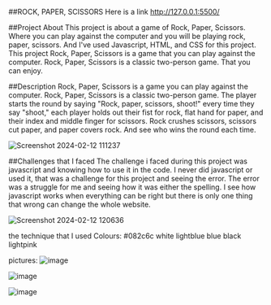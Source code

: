 ##ROCK, PAPER, SCISSORS
Here is a link http://127.0.0.1:5500/

##Project About
This project is about a game of Rock, Paper, Scissors. Where you can play against the computer and you will be playing rock, paper, scissors. And I've used Javascript, HTML, and CSS for this project. This project Rock, Paper, Scissors is a game that you can play against the computer. Rock, Paper, Scissors is a classic two-person game. That you can enjoy.

##Description
Rock, Paper, Scissors is a game you can play against the computer. Rock, Paper, Scissors is a classic two-person game. The player starts the round by saying "Rock, paper, scissors, shoot!" every time they say "shoot," each player holds out their fist for rock, flat hand for paper, and their index and middle finger for scissors. Rock crushes scissors, scissors cut paper, and paper covers rock. And see who wins the round each time. 

![Screenshot 2024-02-12 111237](https://github.com/jjmaila/Rock-Paper-Scissors/assets/128652768/427c124d-da56-49b2-9e25-1dc5ad3f2817)


##Challenges that I faced
The challenge i faced during this project was javascript and knowing how to use it in the code. I never did javascript or used it, that was a challenge for this project and seeing the error. The error was a struggle for me and seeing how it was either the spelling. I see how javascript works when everything can be right but there is only one thing that wrong can change the whole website.

![Screenshot 2024-02-12 120636](https://github.com/jjmaila/Rock-Paper-Scissors/assets/128652768/1a998884-00a9-4f82-9bf1-925f5939c212)


the technique that I used
Colours: #082c6c white lightblue blue black lightpink

pictures:  ![image](https://github.com/jjmaila/Rock-Paper-Scissors/assets/128652768/f46be038-d78a-4cd9-8044-57599036c2bd)

![image](https://github.com/jjmaila/Rock-Paper-Scissors/assets/128652768/609bd7af-c9cd-4f52-9863-d9a73cdbaaca)

![image](https://github.com/jjmaila/Rock-Paper-Scissors/assets/128652768/5ae69a81-d3b0-4484-aef4-6031c9ba8485)











